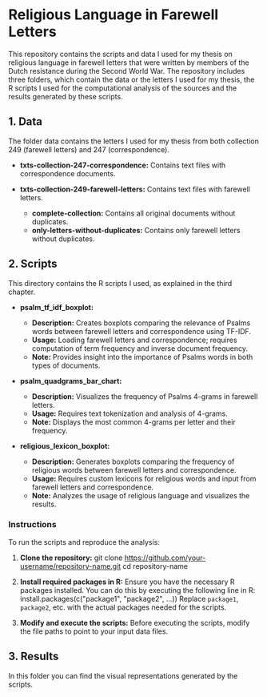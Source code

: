 # Religious Language in Farewell Letters

This repository contains the scripts and data I used for my thesis on religious language in farewell letters that were written by members of the Dutch resistance during the Second World War. The repository includes three folders, which contain the data or the letters I used for my thesis, the R scripts I used for the computational analysis of the sources and the results generated by these scripts. 

## 1. Data

The folder data contains the letters I used for my thesis from both collection 249 (farewell letters) and 247 (correspondence).

- **txts-collection-247-correspondence:**
  Contains text files with correspondence documents.

- **txts-collection-249-farewell-letters:**
  Contains text files with farewell letters.
  - **complete-collection:**
    Contains all original documents without duplicates.
  - **only-letters-without-duplicates:**
    Contains only farewell letters without duplicates.

## 2. Scripts

This directory contains the R scripts I used, as explained in the third chapter.

- **psalm_tf_idf_boxplot:**
  - **Description:** Creates boxplots comparing the relevance of Psalms words between farewell letters and correspondence using TF-IDF.
  - **Usage:** Loading farewell letters and correspondence; requires computation of term frequency and inverse document frequency.
  - **Note:** Provides insight into the importance of Psalms words in both types of documents.

- **psalm_quadgrams_bar_chart:**
  - **Description:** Visualizes the frequency of Psalms 4-grams in farewell letters.
  - **Usage:** Requires text tokenization and analysis of 4-grams.
  - **Note:** Displays the most common 4-grams per letter and their frequency.

- **religious_lexicon_boxplot:**
  - **Description:** Generates boxplots comparing the frequency of religious words between farewell letters and correspondence.
  - **Usage:** Requires custom lexicons for religious words and input from farewell letters and correspondence.
  - **Note:** Analyzes the usage of religious language and visualizes the results.

### Instructions

To run the scripts and reproduce the analysis:

1. **Clone the repository:**
git clone https://github.com/your-username/repository-name.git
cd repository-name

2. **Install required packages in R:**
Ensure you have the necessary R packages installed. You can do this by executing the following line in R:
install.packages(c("package1", "package2", ...))
Replace `package1`, `package2`, etc. with the actual packages needed for the scripts.

3. **Modify and execute the scripts:**
Before executing the scripts, modify the file paths to point to your input data files.

## 3. Results

In this folder you can find the visual representations generated by the scripts.
